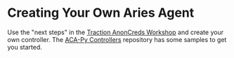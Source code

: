 # Creating Your Own Aries Agent

Use the "next steps" in the [Traction AnonCreds Workshop] and create your own
controller. The [ACA-Py Controllers] repository has some samples to get
you started.

[Traction AnonCreds Workshop]: https://github.com/bcgov/traction/blob/main/docs/traction-anoncreds-workshop.md
[ACA-Py Controllers]: https://github.com/openwallet-foundation/acapy-controllers
